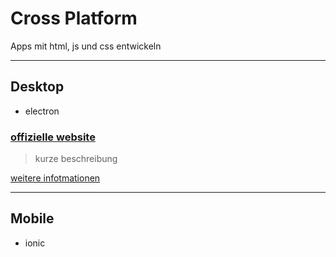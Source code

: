 # Cross Platform
Apps mit html, js und css entwickeln


---
## Desktop
- electron

### [offizielle website](https://gitpod.io/workspaces)
 > kurze beschreibung

[weitere infotmationen](cross-platform/electron)


---
## Mobile
- ionic


